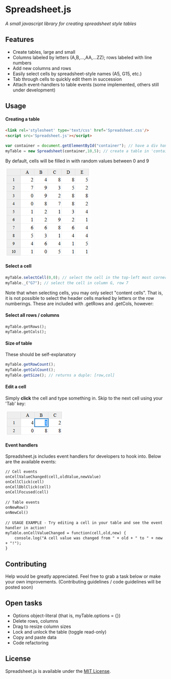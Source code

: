 # Spreadsheet.js
_A small javascript library for creating spreadsheet style tables_


## Features
 * Create tables, large and small
 * Columns labeled by letters (A,B,...,AA,...ZZ); rows labeled with line numbers
 * Add new columns and rows
 * Easily select cells by spreadsheet-style names (A5, G15, etc.)
 * Tab through cells to quickly edit them in succession
 * Attach event-handlers to table events (some implemented, others still under development)


## Usage
#### Creating a table
```html
<link rel='stylesheet' type='text/css' href='Spreadsheet.css'/>
<script src='Spreadsheet.js'></script>
```
```javascript
var container = document.getElementById("container"); // have a div handy to hold the table
myTable = new Spreadsheet(container,10,5); // create a table in 'container' with 10 rows, 5 columns
```
By default, cells will be filled in with random values between 0 and 9

![](https://github.com/ChiefOfGxBxL/Spreadsheet.js/blob/master/screenshots/Spreadsheet_Basic.PNG)

#### Select a cell
```javascript
myTable.selectCell(0,0); // select the cell in the top-left most corner
myTable._("G7"); // select the cell in column G, row 7
```
Note that when selecting cells, you may only select "content cells". That is, it is not possible to select the header cells marked by letters or the row numberings. These are included with .getRows and .getCols, however:

#### Select all rows / columns
```
myTable.getRows();
myTable.getCols();
```

#### Size of table
These should be self-explanatory
```javascript
myTable.getRowCount();
myTable.getColCount();
myTable.getSize(); // returns a duple: [row,col]
```

#### Edit a cell
Simply __click__ the cell and type something in.
Skip to the next cell using your 'Tab' key:

![](https://github.com/ChiefOfGxBxL/Spreadsheet.js/blob/master/screenshots/Spreadsheet_Tab.png)

#### Event handlers
Spreadsheet.js includes event handlers for developers to hook into. Below are the available events:
```
// Cell events
onCellValueChanged(cell,oldValue,newValue)
onCellClick(cell)
onCellDblClick(cell)
onCellFocused(cell)

// Table events
onNewRow()
onNewCol()

// USAGE EXAMPLE - Try editing a cell in your table and see the event handler in action!
myTable.onCellValueChanged = function(cell,old,new) {
	console.log("A cell value was changed from " + old + " to " + new + "!");
}
```

## Contributing
Help would be greatly appreciated. Feel free to grab a task below or make your own improvements.
(Contributing guidelines / code guidelines will be posted soon)


## Open tasks
 * Options object-literal (that is, myTable.options = {})
 * Delete rows, columns
 * Drag to resize column sizes
 * Lock and unlock the table (toggle read-only)
 * Copy and paste data
 * Code refactoring


## License
Spreadsheet.js is available under the [MIT License](http://opensource.org/licenses/MIT).

